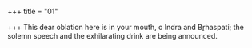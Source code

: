 +++
title = "01"

+++
This dear oblation here is in your mouth, o Indra and Br̥haspati;
the solemn speech and the exhilarating drink are being announced.